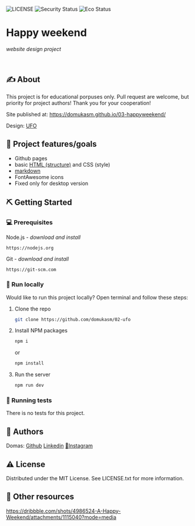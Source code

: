 ![LICENSE](https://img.shields.io/badge/license-MIT-blue.svg?style=flat-square)
![Security Status](https://img.shields.io/security-headers?label=Security&url=https%3A%2F%2Fgithub.com&style=flat-square)
![Eco Status](https://img.shields.io/badge/ECO-Friendly-green.svg)

# Happy weekend

_website design project_

<br>

## ✍️ About

This project is for educational porpuses only. Pull request are welcome, but priority for project authors! Thank you for your cooperation!

Site published at: https://domukasm.github.io/03-happyweekend/

Design: [UFO](./design/ufonautas.png)

## 🎯 Project features/goals

-   Github pages
-   basic [HTML (structure)](https://www.w3schools.com/TAGS/default.asp) and CSS (style)
-   [markdown](https://docs.github.com/en/get-started/writing-on-github/getting-started-with-writing-and-formatting-on-github/basic-writing-and-formatting-syntax)
-   FontAwesome icons
-   Fixed only for desktop version

## ⛏️ Getting Started

### 💻 Prerequisites

Node.js - _download and install_

```
https://nodejs.org
```

Git - _download and install_

```
https://git-scm.com
```

### 🏃 Run locally

Would like to run this project locally? Open terminal and follow these steps:

1. Clone the repo
    ```sh
    git clone https://github.com/domukasm/02-ufo
    ```
2. Install NPM packages
    ```sh
    npm i
    ```
    or
    ```sh
    npm install
    ```
3. Run the server
    ```sh
    npm run dev
    ```

### 🔋 Running tests

There is no tests for this project.

## 🌚 Authors

Domas: [Github](https://github.com/domukasm) [Linkedin](https://www.linkedin.com/in/domas-mak%C5%ABnas-47b5b2251/) [📸Instagram](https://www.instagram.com/spicelus/)

## ⚠️ License

Distributed under the MIT License. See LICENSE.txt for more information.

## 🔗 Other resources

https://dribbble.com/shots/4986524-A-Happy-Weekend/attachments/1115040?mode=media